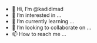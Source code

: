 - 👋 Hi, I’m @kadidimad
- 👀 I’m interested in ...
- 🌱 I’m currently learning ...
- 💞️ I’m looking to collaborate on ...
- 📫 How to reach me ...

<!---
kadidimad/kadidimad is a ✨ special ✨ repository because its `README.md` (this file) appears on your GitHub profile.
You can click the Preview link to take a look at your changes.
--->
